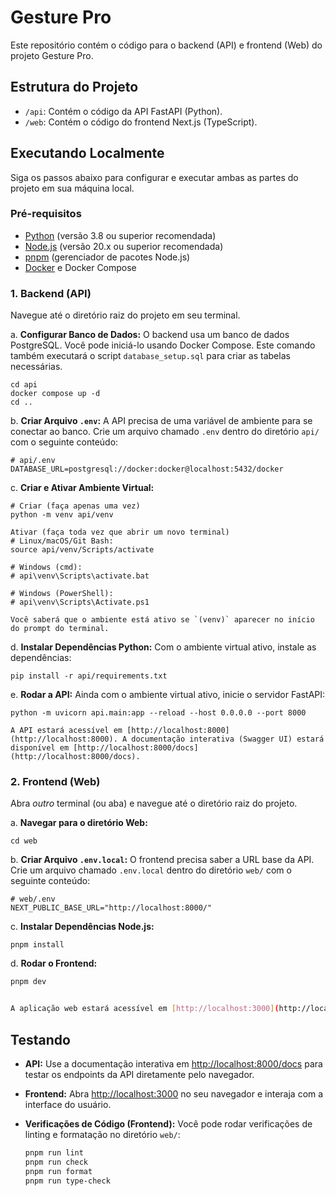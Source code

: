 # Gesture Pro

Este repositório contém o código para o backend (API) e frontend (Web) do projeto Gesture Pro.

## Estrutura do Projeto

-   `/api`: Contém o código da API FastAPI (Python).
-   `/web`: Contém o código do frontend Next.js (TypeScript).

## Executando Localmente

Siga os passos abaixo para configurar e executar ambas as partes do projeto em sua máquina local.

### Pré-requisitos

-   [Python](https://www.python.org/) (versão 3.8 ou superior recomendada)
-   [Node.js](https://nodejs.org/) (versão 20.x ou superior recomendada)
-   [pnpm](https://pnpm.io/installation) (gerenciador de pacotes Node.js)
-   [Docker](https://www.docker.com/products/docker-desktop/) e Docker Compose

### 1. Backend (API)

Navegue até o diretório raiz do projeto em seu terminal.

a.  **Configurar Banco de Dados:**
    O backend usa um banco de dados PostgreSQL. Você pode iniciá-lo usando Docker Compose. Este comando também executará o script `database_setup.sql` para criar as tabelas necessárias.

    cd api
    docker compose up -d
    cd ..

b.  **Criar Arquivo `.env`:**
    A API precisa de uma variável de ambiente para se conectar ao banco. Crie um arquivo chamado `.env` dentro do diretório `api/` com o seguinte conteúdo:

    # api/.env
    DATABASE_URL=postgresql://docker:docker@localhost:5432/docker

c.  **Criar e Ativar Ambiente Virtual:**

    # Criar (faça apenas uma vez)
    python -m venv api/venv

    Ativar (faça toda vez que abrir um novo terminal)
    # Linux/macOS/Git Bash:
    source api/venv/Scripts/activate

    # Windows (cmd):
    # api\venv\Scripts\activate.bat

    # Windows (PowerShell):
    # api\venv\Scripts\Activate.ps1
    
    Você saberá que o ambiente está ativo se `(venv)` aparecer no início do prompt do terminal.

d.  **Instalar Dependências Python:**
    Com o ambiente virtual ativo, instale as dependências:

    pip install -r api/requirements.txt

e.  **Rodar a API:**
    Ainda com o ambiente virtual ativo, inicie o servidor FastAPI:

    python -m uvicorn api.main:app --reload --host 0.0.0.0 --port 8000

    A API estará acessível em [http://localhost:8000](http://localhost:8000). A documentação interativa (Swagger UI) estará disponível em [http://localhost:8000/docs](http://localhost:8000/docs).

### 2. Frontend (Web)

Abra *outro* terminal (ou aba) e navegue até o diretório raiz do projeto.

a.  **Navegar para o diretório Web:**

    cd web

b.  **Criar Arquivo `.env.local`:**
    O frontend precisa saber a URL base da API. Crie um arquivo chamado `.env.local` dentro do diretório `web/` com o seguinte conteúdo:

    # web/.env
    NEXT_PUBLIC_BASE_URL="http://localhost:8000/"

c.  **Instalar Dependências Node.js:**

    pnpm install

d.  **Rodar o Frontend:**
```bash
pnpm dev


A aplicação web estará acessível em [http://localhost:3000](http://localhost:3000) (ou outra porta indicada pelo Next.js).
```

## Testando

-   **API:** Use a documentação interativa em [http://localhost:8000/docs](http://localhost:8000/docs) para testar os endpoints da API diretamente pelo navegador.
-   **Frontend:** Abra [http://localhost:3000](http://localhost:3000) no seu navegador e interaja com a interface do usuário.
-   **Verificações de Código (Frontend):** Você pode rodar verificações de linting e formatação no diretório `web/`:

    ```bash
    pnpm run lint
    pnpm run check
    pnpm run format
    pnpm run type-check
    ```
